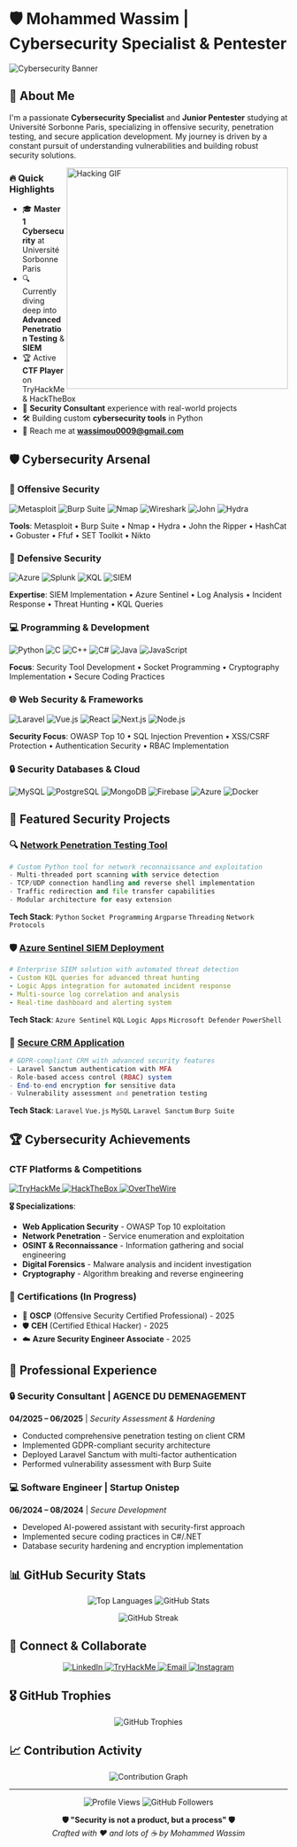 # 🛡️ Mohammed Wassim | Cybersecurity Specialist & Pentester

![Cybersecurity Banner](https://raw.githubusercontent.com/sagar-viradiya/sagar-viradiya/master/resources/banner.png)

## 🎯 About Me

I'm a passionate **Cybersecurity Specialist** and **Junior Pentester** studying at Université Sorbonne Paris, specializing in offensive security, penetration testing, and secure application development. My journey is driven by a constant pursuit of understanding vulnerabilities and building robust security solutions.

<img align="right" alt="Hacking GIF" width="400" src="https://camo.githubusercontent.com/19db51af5f90f1b152bc0b9078f5fe97053955be5074f03f17019c70345bdcdb/68747470733a2f2f6d69726f2e6d656469756d2e636f6d2f6d61782f313336302f302a37513379765349765f7430696f4a2d5a2e676966"/>

### 🔥 Quick Highlights
- 🎓 **Master 1 Cybersecurity** at Université Sorbonne Paris
- 🔍 Currently diving deep into **Advanced Penetration Testing** & **SIEM**
- 🏆 Active **CTF Player** on TryHackMe & HackTheBox
- 💼 **Security Consultant** experience with real-world projects
- 🛠️ Building custom **cybersecurity tools** in Python
- 📧 Reach me at **wassimou0009@gmail.com**

## 🛡️ Cybersecurity Arsenal

### 🔴 Offensive Security
![Metasploit](https://img.shields.io/badge/Metasploit-2596CD?style=for-the-badge&logo=metasploit&logoColor=white)
![Burp Suite](https://img.shields.io/badge/Burp_Suite-FF6633?style=for-the-badge&logo=burpsuite&logoColor=white)
![Nmap](https://img.shields.io/badge/Nmap-0E83CD?style=for-the-badge&logo=nmap&logoColor=white)
![Wireshark](https://img.shields.io/badge/Wireshark-1679A7?style=for-the-badge&logo=wireshark&logoColor=white)
![John](https://img.shields.io/badge/John_The_Ripper-000000?style=for-the-badge&logo=security&logoColor=white)
![Hydra](https://img.shields.io/badge/Hydra-FF4500?style=for-the-badge&logo=security&logoColor=white)

**Tools**: Metasploit • Burp Suite • Nmap • Hydra • John the Ripper • HashCat • Gobuster • Ffuf • SET Toolkit • Nikto

### 🔵 Defensive Security
![Azure](https://img.shields.io/badge/Azure_Sentinel-0078D4?style=for-the-badge&logo=microsoftazure&logoColor=white)
![Splunk](https://img.shields.io/badge/Splunk-000000?style=for-the-badge&logo=splunk&logoColor=white)
![KQL](https://img.shields.io/badge/KQL-0078D4?style=for-the-badge&logo=microsoftazure&logoColor=white)
![SIEM](https://img.shields.io/badge/SIEM-4B275F?style=for-the-badge&logo=security&logoColor=white)

**Expertise**: SIEM Implementation • Azure Sentinel • Log Analysis • Incident Response • Threat Hunting • KQL Queries

### 💻 Programming & Development
![Python](https://img.shields.io/badge/Python-3776AB?style=for-the-badge&logo=python&logoColor=white)
![C](https://img.shields.io/badge/C-00599C?style=for-the-badge&logo=c&logoColor=white)
![C++](https://img.shields.io/badge/C%2B%2B-00599C?style=for-the-badge&logo=c%2B%2B&logoColor=white)
![C#](https://img.shields.io/badge/C%23-239120?style=for-the-badge&logo=c-sharp&logoColor=white)
![Java](https://img.shields.io/badge/Java-ED8B00?style=for-the-badge&logo=java&logoColor=white)
![JavaScript](https://img.shields.io/badge/JavaScript-F7DF1E?style=for-the-badge&logo=javascript&logoColor=black)

**Focus**: Security Tool Development • Socket Programming • Cryptography Implementation • Secure Coding Practices

### 🌐 Web Security & Frameworks
![Laravel](https://img.shields.io/badge/Laravel-FF2D20?style=for-the-badge&logo=laravel&logoColor=white)
![Vue.js](https://img.shields.io/badge/Vue.js-35495E?style=for-the-badge&logo=vue.js&logoColor=4FC08D)
![React](https://img.shields.io/badge/React-20232A?style=for-the-badge&logo=react&logoColor=61DAFB)
![Next.js](https://img.shields.io/badge/Next.js-000000?style=for-the-badge&logo=next.js&logoColor=white)
![Node.js](https://img.shields.io/badge/Node.js-43853D?style=for-the-badge&logo=node.js&logoColor=white)

**Security Focus**: OWASP Top 10 • SQL Injection Prevention • XSS/CSRF Protection • Authentication Security • RBAC Implementation

### 🔒 Security Databases & Cloud
![MySQL](https://img.shields.io/badge/MySQL-00000F?style=for-the-badge&logo=mysql&logoColor=white)
![PostgreSQL](https://img.shields.io/badge/PostgreSQL-316192?style=for-the-badge&logo=postgresql&logoColor=white)
![MongoDB](https://img.shields.io/badge/MongoDB-4EA94B?style=for-the-badge&logo=mongodb&logoColor=white)
![Firebase](https://img.shields.io/badge/Firebase-039BE5?style=for-the-badge&logo=Firebase&logoColor=white)
![Azure](https://img.shields.io/badge/Microsoft_Azure-0089D0?style=for-the-badge&logo=microsoft-azure&logoColor=white)
![Docker](https://img.shields.io/badge/Docker-2CA5E0?style=for-the-badge&logo=docker&logoColor=white)

## 🎯 Featured Security Projects

### 🔍 [Network Penetration Testing Tool](https://github.com/username/network-pentest-tool)
```python
# Custom Python tool for network reconnaissance and exploitation
- Multi-threaded port scanning with service detection
- TCP/UDP connection handling and reverse shell implementation  
- Traffic redirection and file transfer capabilities
- Modular architecture for easy extension
```
**Tech Stack**: `Python` `Socket Programming` `Argparse` `Threading` `Network Protocols`

### 🛡️ [Azure Sentinel SIEM Deployment](https://github.com/username/azure-sentinel-siem)
```yaml
# Enterprise SIEM solution with automated threat detection
- Custom KQL queries for advanced threat hunting
- Logic Apps integration for automated incident response
- Multi-source log correlation and analysis
- Real-time dashboard and alerting system
```
**Tech Stack**: `Azure Sentinel` `KQL` `Logic Apps` `Microsoft Defender` `PowerShell`

### 🔐 [Secure CRM Application](https://github.com/username/secure-crm)
```php
# GDPR-compliant CRM with advanced security features
- Laravel Sanctum authentication with MFA
- Role-based access control (RBAC) system
- End-to-end encryption for sensitive data
- Vulnerability assessment and penetration testing
```
**Tech Stack**: `Laravel` `Vue.js` `MySQL` `Laravel Sanctum` `Burp Suite`

## 🏆 Cybersecurity Achievements

### CTF Platforms & Competitions
<p align="left">
  <a href="https://tryhackme.com/p/Phontom">
    <img src="https://img.shields.io/badge/TryHackMe-212C42?style=for-the-badge&logo=tryhackme&logoColor=white" alt="TryHackMe"/>
  </a>
  <a href="#">
    <img src="https://img.shields.io/badge/HackTheBox-9FEF00?style=for-the-badge&logo=hackthebox&logoColor=black" alt="HackTheBox"/>
  </a>
  <a href="#">
    <img src="https://img.shields.io/badge/OverTheWire-000000?style=for-the-badge&logo=security&logoColor=white" alt="OverTheWire"/>
  </a>
</p>

**🎖️ Specializations**:
- **Web Application Security** - OWASP Top 10 exploitation
- **Network Penetration** - Service enumeration and exploitation  
- **OSINT & Reconnaissance** - Information gathering and social engineering
- **Digital Forensics** - Malware analysis and incident investigation
- **Cryptography** - Algorithm breaking and reverse engineering

### 📜 Certifications (In Progress)
- 🎯 **OSCP** (Offensive Security Certified Professional) - 2025
- 🛡️ **CEH** (Certified Ethical Hacker) - 2025
- ☁️ **Azure Security Engineer Associate** - 2025

## 💼 Professional Experience

### 🔒 Security Consultant | AGENCE DU DEMENAGEMENT
**04/2025 – 06/2025** | *Security Assessment & Hardening*
- Conducted comprehensive penetration testing on client CRM
- Implemented GDPR-compliant security architecture
- Deployed Laravel Sanctum with multi-factor authentication
- Performed vulnerability assessment with Burp Suite

### 💻 Software Engineer | Startup Onistep  
**06/2024 – 08/2024** | *Secure Development*
- Developed AI-powered assistant with security-first approach
- Implemented secure coding practices in C#/.NET
- Database security hardening and encryption implementation

## 📊 GitHub Security Stats

<p align="center">
  <img src="https://github-readme-stats.vercel.app/api/top-langs?username=predatorxxripxx&show_icons=true&locale=en&layout=compact&theme=dark" alt="Top Languages" />
  <img src="https://github-readme-stats.vercel.app/api?username=predatorxxripxx&show_icons=true&locale=en&theme=dark" alt="GitHub Stats" />
</p>

<p align="center">
  <img src="https://github-readme-streak-stats.herokuapp.com/?user=predatorxxripxx&theme=dark" alt="GitHub Streak" />
</p>

## 🤝 Connect & Collaborate

<p align="center">
  <a href="https://www.linkedin.com/in/mohammed-wassim-terfi-45a9172a5">
    <img src="https://img.shields.io/badge/LinkedIn-0077B5?style=for-the-badge&logo=linkedin&logoColor=white" alt="LinkedIn"/>
  </a>
  <a href="https://tryhackme.com/p/Phontom">
    <img src="https://img.shields.io/badge/TryHackMe-212C42?style=for-the-badge&logo=tryhackme&logoColor=white" alt="TryHackMe"/>
  </a>
  <a href="mailto:wassimou0009@gmail.com">
    <img src="https://img.shields.io/badge/Email-D14836?style=for-the-badge&logo=gmail&logoColor=white" alt="Email"/>
  </a>
  <a href="https://www.instagram.com/guts.sw/">
    <img src="https://img.shields.io/badge/Instagram-E4405F?style=for-the-badge&logo=instagram&logoColor=white" alt="Instagram"/>
  </a>
</p>

## 🎖️ GitHub Trophies

<p align="center">
  <img src="https://github-profile-trophy.vercel.app/?username=predatorxxripxx&theme=darkhub&no-frame=true&margin-w=15" alt="GitHub Trophies" />
</p>

## 📈 Contribution Activity

<p align="center">
  <img src="https://github-readme-activity-graph.vercel.app/graph?username=predatorxxripxx&theme=github-dark" alt="Contribution Graph" />
</p>

---

<p align="center">
  <img src="https://komarev.com/ghpvc/?username=predatorxxripxx&label=Profile%20views&color=red&style=flat" alt="Profile Views" />
  <img src="https://img.shields.io/github/followers/predatorxxripxx?label=Followers&style=flat&color=blue" alt="GitHub Followers" />
</p>

<p align="center">
  <b>🛡️ "Security is not a product, but a process" 🛡️</b><br>
  <i>Crafted with ❤️ and lots of ☕ by Mohammed Wassim</i>
</p>
